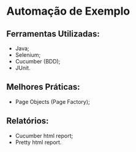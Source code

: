 # Automação de Exemplo

## Ferramentas Utilizadas:
- Java;
- Selenium;
- Cucumber (BDD);
- JUnit.

## Melhores Práticas:
- Page Objects (Page Factory);

## Relatórios:
- Cucumber html report;
- Pretty html report.


